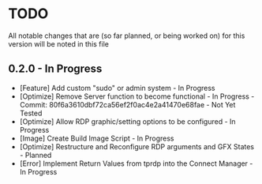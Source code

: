 # TODO

All notable changes that are (so far planned, or being worked on) for this version will be noted in this file

## 0.2.0 - In Progress
- [Feature] Add custom "sudo" or admin system - In Progress
- [Optimize] Remove Server function to become functional - In Progress - Commit: 80f6a3610dbf72ca56ef2f0ac4e2a41470e68fae - Not Yet Tested
- [Optimize] Allow RDP graphic/setting options to be configured - In Progress
- [Image] Create Build Image Script - In Progress
- [Optimize] Restructure and Reconfigure RDP arguments and GFX States - Planned
- [Error] Implement Return Values from tprdp into the Connect Manager - In Progress
